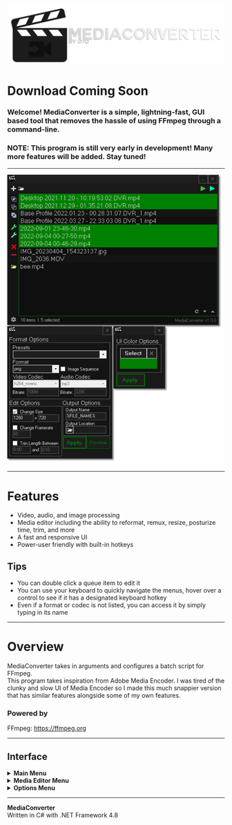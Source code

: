<img src="assets/images/banner.png">

<!-- # [<b>>> Download Latest</b>]() -->
# **Download Coming Soon**
### Welcome! MediaConverter is a simple, lightning-fast, GUI based tool that removes the hassle of using FFmpeg through a command-line.

### **NOTE:** This program is still very early in development! Many more features will be added. Stay tuned!

---

<img src="assets/images/program.png">

---

# Features
* Video, audio, and image processing
* Media editor including the ability to reformat, remux, resize, posturize time, trim, and more
* A fast and responsive UI
* Power-user friendly with built-in hotkeys
<!-- * Unrestricted access to FFmpeg's features -->

## Tips
* You can double click a queue item to edit it
* You can use your keyboard to quickly navigate the menus, hover over a control to see if it has a designated keyboard hotkey
* Even if a format or codec is not listed, you can access it by simply typing in its name

---

# Overview
MediaConverter takes in arguments and configures a batch script for FFmpeg. \
This program takes inspiration from Adobe Media Encoder. I was tired of the clunky and slow UI of Media Encoder so I made this much snappier version that has similar features alongside some of my own features.

### **Powered by**
FFmpeg: https://ffmpeg.org

---

## **Interface**

<details>
<summary><b>Main Menu</b></summary>

- **Mainbar**
    - **Add Media Button** Opens a file browser where you can select one or more media files to add to the queue
    - **Add Folder Button** Opens a folder browser where you can select a folder to import all media from
    - **Convert All Button** Converts all media in the queue
    - **Convert Selected Button** Converts only the selected media in the queue
- **Sidebar**
    - **Selection Buttons**
        - **Select All Button** Selects all media in the queue
        - **Deselect All Button** Deselects all media in the queue
        - **Invert Selection Button** Inverts the selection
    - **Editor Buttons**
        - **Edit Single Button** Opens the media editor with only the single selected media
        - **Edit Batch Button** Opens the media editor with all of the selected media, allowing the user to edit them in bulk
    - **Open Media Location Button** Opens the selected media's location in Windows Explorer (limited to 10 selections)
    - **Settings Button** Opens the settings window
- **Queue Box**
    - **Refresh Button** Refreshes the queue and resets the order, this is useful if your config is corrupted
    - **Move Buttons**
        - **Move Up Button** Moves the selected queue items up
        - **Move Down Button** Moves the selected queue items up
        - Note: You can use your up and down arrow keys as well.

</details>

<details>
<summary><b>Media Editor Menu</b></summary>

- **Format Options**
    - **Output Format Preset Dropdown** Pre-defined presets for common codec and format combinations
    - **Output Format Dropdown** File format for the output
    - **Image Sequence Checkbox** Choose if the output should be an image sequence or not
    - **Codec Options**
        - **Video Codec Dropdown** Video codec for the output
        - **Audio Codec Dropdown** Audio codec for the output
    - **Bitrate Options**
        - **Video Bitrate Textbox** Video bitrate for the output
        - **Audio Bitrate Textbox** Audio bitrate for the output
- **Edit Options**
    - **Resize Video Checkbox** Choose to resize the video output
        - **Video Width Textbox** Width for the video output
        - **Video Height Textbox** Height for the video output
    - **Change Framerate Checkbox** Choose to change the framerate for the video output
        - **Framerate Textbox** Framerate for the video output
    - **Use Timeframe Checkbox** Trim the length of the output between two points
        - **Start Textbox** Start time for the trim
        - **End Textbox** End time for the trim
- **Output Options**
    - **Output Name Textbox** Name for the output file
    - **Output Directory Button** Opens a folder browser to choose the output location
    - **Output Directory Textbox** The currently select output directory
- **Save Button** Saves the changes to the selected media files
- **Preview Button** Previews the current settings with the current media

</details>

<details>
<summary><b>Options Menu</b></summary>

- **UI Color Options**
    - **Select Button** Opens the color picker
    - **Reset Button** Resets the color to default
- **Apply Button** Applies option changes

</details>

---

**MediaConverter** \
Written in C# with .NET Framework 4.8